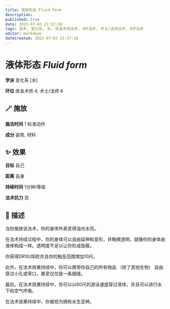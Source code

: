 ```yaml
---
title: 液体形态 Fluid form
description: 
published: true
date: 2023-07-03 21:37:18
tags: 法术, 变化系, 水, 炼金术师法术, 4环法术, 术士/法师法术, 6环法术
editor: markdown
dateCreated: 2023-07-03 21:37:18
---
```


# **液体形态** *Fluid form*

**学派** 变化系 \[水\] 

**环位** 炼金术师 4, 术士/法师 6

## 🪄 施放

**施法时间** 1 标准动作

**成分** 姿势, 材料

## ✨ 效果 

**目标** 自己 

**距离** 自身  

**持续时间** 1分钟/等级 

**法术抗力** 否

## 📖 描述

当你施放该法术，你的身体外表变得油光水亮。

在法术持续过程中，你的身体可以自由延伸和变形，并略微透明，就像你的身体由液体构成一样。透明度不足以让你形成隐蔽。

你获得DR10/挥砍并且你的触及范围增加10尺。

此外，在法术效果持续中，你可以携带你自己的所有物品 （除了其他生物） 自由穿过小孔或窄口，甚至仅仅是一条细缝。

最后，在法术效果持续中，你可以以60尺的游泳速度穿过液体，并且可以进行水下和空气呼吸。

在法术效果持续中，你被视为拥有水生亚种。
    